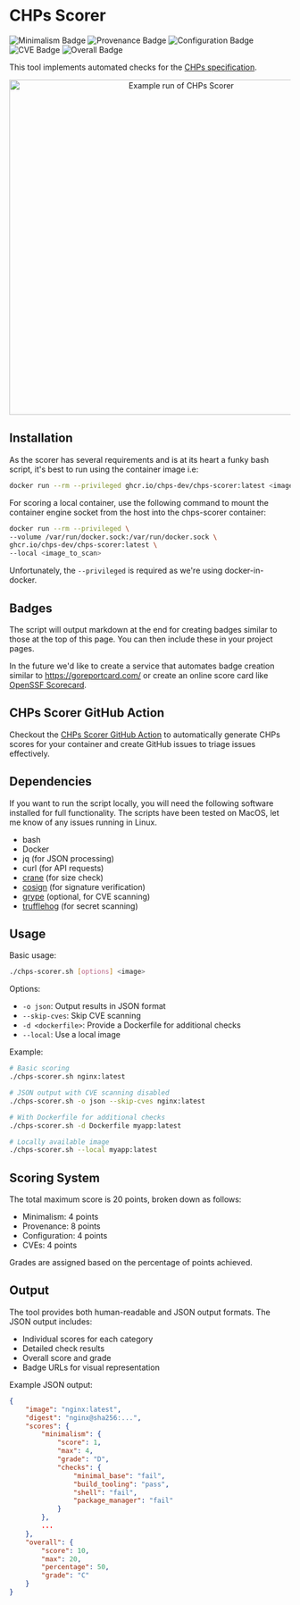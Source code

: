 # CHPs Scorer

![Minimalism Badge](https://img.shields.io/badge/minimalism-B-gold?style=flat-square&labelColor=%233443F4&color=%23FFB000)
![Provenance Badge](https://img.shields.io/badge/provenance-A-gold?style=flat-square&labelColor=%233443F4&color=%2304B45F)
![Configuration Badge](https://img.shields.io/badge/configuration-A-gold?style=flat-square&labelColor=%233443F4&color=%2304B45F)
![CVE Badge](https://img.shields.io/badge/cves-B-gold?style=flat-square&labelColor=%233443F4&color=%23FFB000)
![Overall Badge](https://img.shields.io/badge/overall-B-gold?style=flat-square&labelColor=%233443F4&color=%23FFB000)

This tool implements automated checks for the [CHPs specification](https://github.com/chps-dev/chps).

<p align="center">
  <img width="600" src="example.svg" alt="Example run of CHPs Scorer">
</p>

## Installation

As the scorer has several requirements and is at its heart a funky bash script, it's best to run
using the container image i.e:

```bash
docker run --rm --privileged ghcr.io/chps-dev/chps-scorer:latest <image_to_scan>
```

For scoring a local container, use the following command to mount the container engine socket from the host into the chps-scorer container:

```bash
docker run --rm --privileged \
--volume /var/run/docker.sock:/var/run/docker.sock \
ghcr.io/chps-dev/chps-scorer:latest \
--local <image_to_scan>
```

Unfortunately, the `--privileged` is required as we're using docker-in-docker.

## Badges

The script will output markdown at the end for creating badges similar to those at the top of
this page. You can then include these in your project pages.

In the future we'd like to create a service that automates badge creation similar to
https://goreportcard.com/ or create an online score card like [OpenSSF Scorecard](https://github.com/ossf/scorecard). 

## CHPs Scorer GitHub Action

Checkout the [CHPs Scorer GitHub Action](https://github.com/chps-dev/chps-scorer-github-action/) to automatically generate CHPs scores for your container and create GitHub issues to triage issues effectively. 

## Dependencies

If you want to run the script locally, you will need the following software installed for full
functionality. The scripts have been tested on MacOS, let me know of any issues running in Linux.

- bash
- Docker
- jq (for JSON processing)
- curl (for API requests)
- [crane](https://github.com/google/go-containerregistry/tree/main/cmd/crane) (for size check)
- [cosign](https://github.com/sigstore/cosign) (for signature verification)
- [grype](https://github.com/anchore/grype) (optional, for CVE scanning)
- [trufflehog](https://github.com/trufflesecurity/trufflehog) (for secret scanning)


## Usage

Basic usage:
```bash
./chps-scorer.sh [options] <image>
```

Options:
- `-o json`: Output results in JSON format
- `--skip-cves`: Skip CVE scanning
- `-d <dockerfile>`: Provide a Dockerfile for additional checks
- `--local`: Use a local image

Example:
```bash
# Basic scoring
./chps-scorer.sh nginx:latest

# JSON output with CVE scanning disabled
./chps-scorer.sh -o json --skip-cves nginx:latest

# With Dockerfile for additional checks
./chps-scorer.sh -d Dockerfile myapp:latest

# Locally available image
./chps-scorer.sh --local myapp:latest
```

## Scoring System

The total maximum score is 20 points, broken down as follows:

- Minimalism: 4 points
- Provenance: 8 points
- Configuration: 4 points
- CVEs: 4 points

Grades are assigned based on the percentage of points achieved.

## Output

The tool provides both human-readable and JSON output formats. The JSON output includes:
- Individual scores for each category
- Detailed check results
- Overall score and grade
- Badge URLs for visual representation

Example JSON output:
```json
{
    "image": "nginx:latest",
    "digest": "nginx@sha256:...",
    "scores": {
        "minimalism": {
            "score": 1,
            "max": 4,
            "grade": "D",
            "checks": {
                "minimal_base": "fail",
                "build_tooling": "pass",
                "shell": "fail",
                "package_manager": "fail"
            }
        },
        ...
    },
    "overall": {
        "score": 10,
        "max": 20,
        "percentage": 50,
        "grade": "C"
    }
}
```
